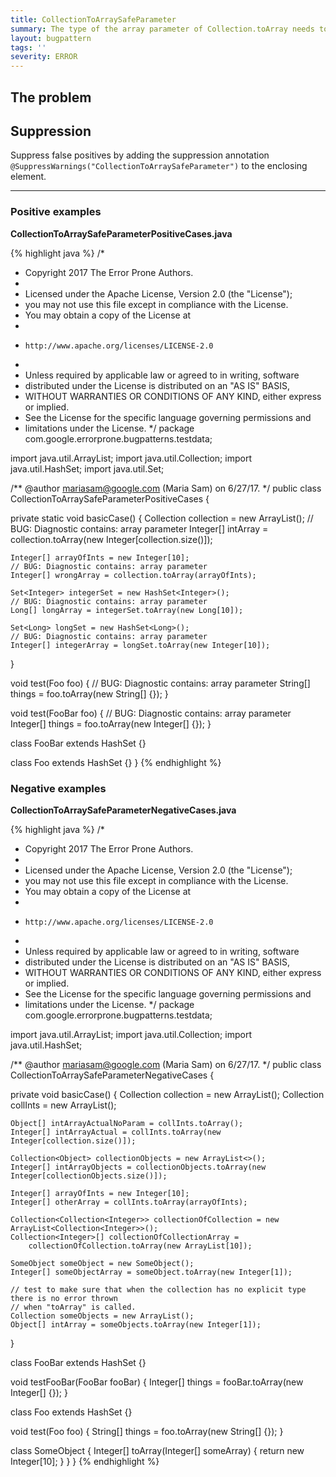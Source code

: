 ```yaml
---
title: CollectionToArraySafeParameter
summary: The type of the array parameter of Collection.toArray needs to be compatible with the array type
layout: bugpattern
tags: ''
severity: ERROR
---
```


<!--
*** AUTO-GENERATED, DO NOT MODIFY ***
To make changes, edit the @BugPattern annotation or the explanation in docs/bugpattern.
-->


## The problem


## Suppression
Suppress false positives by adding the suppression annotation `@SuppressWarnings("CollectionToArraySafeParameter")` to the enclosing element.


----------

### Positive examples
__CollectionToArraySafeParameterPositiveCases.java__

{% highlight java %}
/*
 * Copyright 2017 The Error Prone Authors.
 *
 * Licensed under the Apache License, Version 2.0 (the "License");
 * you may not use this file except in compliance with the License.
 * You may obtain a copy of the License at
 *
 *     http://www.apache.org/licenses/LICENSE-2.0
 *
 * Unless required by applicable law or agreed to in writing, software
 * distributed under the License is distributed on an "AS IS" BASIS,
 * WITHOUT WARRANTIES OR CONDITIONS OF ANY KIND, either express or implied.
 * See the License for the specific language governing permissions and
 * limitations under the License.
 */
package com.google.errorprone.bugpatterns.testdata;

import java.util.ArrayList;
import java.util.Collection;
import java.util.HashSet;
import java.util.Set;

/** @author mariasam@google.com (Maria Sam) on 6/27/17. */
public class CollectionToArraySafeParameterPositiveCases<T> {

  private static void basicCase() {
    Collection<String> collection = new ArrayList<String>();
    // BUG: Diagnostic contains: array parameter
    Integer[] intArray = collection.toArray(new Integer[collection.size()]);

    Integer[] arrayOfInts = new Integer[10];
    // BUG: Diagnostic contains: array parameter
    Integer[] wrongArray = collection.toArray(arrayOfInts);

    Set<Integer> integerSet = new HashSet<Integer>();
    // BUG: Diagnostic contains: array parameter
    Long[] longArray = integerSet.toArray(new Long[10]);

    Set<Long> longSet = new HashSet<Long>();
    // BUG: Diagnostic contains: array parameter
    Integer[] integerArray = longSet.toArray(new Integer[10]);
  }

  void test(Foo<Integer> foo) {
    // BUG: Diagnostic contains: array parameter
    String[] things = foo.toArray(new String[] {});
  }

  void test(FooBar<Integer> foo) {
    // BUG: Diagnostic contains: array parameter
    Integer[] things = foo.toArray(new Integer[] {});
  }

  class FooBar<T> extends HashSet<String> {}

  class Foo<T> extends HashSet<T> {}
}
{% endhighlight %}

### Negative examples
__CollectionToArraySafeParameterNegativeCases.java__

{% highlight java %}
/*
 * Copyright 2017 The Error Prone Authors.
 *
 * Licensed under the Apache License, Version 2.0 (the "License");
 * you may not use this file except in compliance with the License.
 * You may obtain a copy of the License at
 *
 *     http://www.apache.org/licenses/LICENSE-2.0
 *
 * Unless required by applicable law or agreed to in writing, software
 * distributed under the License is distributed on an "AS IS" BASIS,
 * WITHOUT WARRANTIES OR CONDITIONS OF ANY KIND, either express or implied.
 * See the License for the specific language governing permissions and
 * limitations under the License.
 */
package com.google.errorprone.bugpatterns.testdata;

import java.util.ArrayList;
import java.util.Collection;
import java.util.HashSet;

/** @author mariasam@google.com (Maria Sam) on 6/27/17. */
public class CollectionToArraySafeParameterNegativeCases {

  private void basicCase() {
    Collection<String> collection = new ArrayList<String>();
    Collection<Integer> collInts = new ArrayList<Integer>();

    Object[] intArrayActualNoParam = collInts.toArray();
    Integer[] intArrayActual = collInts.toArray(new Integer[collection.size()]);

    Collection<Object> collectionObjects = new ArrayList<>();
    Integer[] intArrayObjects = collectionObjects.toArray(new Integer[collectionObjects.size()]);

    Integer[] arrayOfInts = new Integer[10];
    Integer[] otherArray = collInts.toArray(arrayOfInts);

    Collection<Collection<Integer>> collectionOfCollection = new ArrayList<Collection<Integer>>();
    Collection<Integer>[] collectionOfCollectionArray =
        collectionOfCollection.toArray(new ArrayList[10]);

    SomeObject someObject = new SomeObject();
    Integer[] someObjectArray = someObject.toArray(new Integer[1]);

    // test to make sure that when the collection has no explicit type there is no error thrown
    // when "toArray" is called.
    Collection someObjects = new ArrayList();
    Object[] intArray = someObjects.toArray(new Integer[1]);
  }

  class FooBar<T> extends HashSet<T> {}

  void testFooBar(FooBar<Integer> fooBar) {
    Integer[] things = fooBar.toArray(new Integer[] {});
  }

  class Foo<T> extends HashSet<String> {}

  void test(Foo<Integer> foo) {
    String[] things = foo.toArray(new String[] {});
  }

  class SomeObject {
    Integer[] toArray(Integer[] someArray) {
      return new Integer[10];
    }
  }
}
{% endhighlight %}


